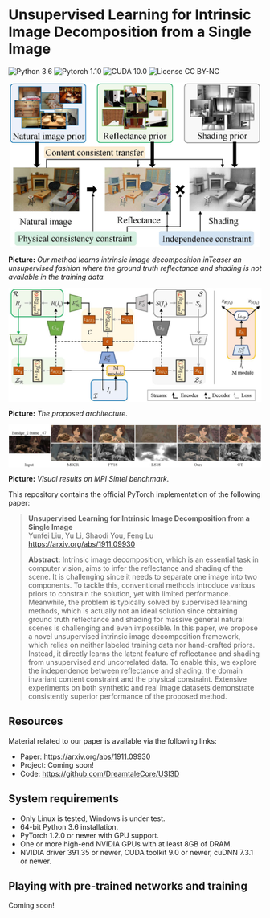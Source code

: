 # Unsupervised Learning for Intrinsic Image Decomposition from a Single Image

![Python 3.6](https://img.shields.io/badge/python-3.6-DodgerBlue.svg?style=plastic)
![Pytorch 1.10](https://img.shields.io/badge/pytorch-1.2.0-DodgerBlue.svg?style=plastic)
![CUDA 10.0](https://img.shields.io/badge/cuda-10.0-DodgerBlue.svg?style=plastic)
![License CC BY-NC](https://img.shields.io/badge/license-CC_BY--NC-DodgerBlue.svg?style=plastic)

<div align=center>  <img src="figures/teaser.jpg" alt="Teaser" width="500" align="bottom" /> </div>

**Picture:**  *Our method learns intrinsic image decomposition inTeaser an unsupervised fashion where the ground truth reflectance and shading is not available in the training data.*



<div align=center>  <img src="./figures/main_image.jpg" alt="Main image" width="800" align="center" /> </div>

**Picture:**  *The proposed architecture.*



<div align=center>  <img src="./figures/MPI-results.jpg" alt="MPI Results" width="800" align="center" /> </div>

**Picture:**  *Visual results on MPI Sintel benchmark.*



This repository contains the official PyTorch implementation of the following paper:

> **Unsupervised Learning for Intrinsic Image Decomposition from a Single Image**<br>
>  Yunfei Liu, Yu Li, Shaodi You, Feng Lu<br> https://arxiv.org/abs/1911.09930 
> 
>**Abstract:**   Intrinsic image decomposition, which is an essential task in computer vision, aims to infer the reflectance and shading of the scene. It is challenging since it needs to separate one image into two components. To tackle this, conventional methods introduce various priors to constrain the solution, yet with limited performance. Meanwhile, the problem is typically solved by supervised learning methods, which is actually not an ideal solution since obtaining ground truth reflectance and shading for massive general natural scenes is challenging and even impossible. In this paper, we propose a novel unsupervised intrinsic image decomposition framework, which relies on neither labeled training data nor hand-crafted priors. Instead, it directly learns the latent feature of reflectance and shading from unsupervised and uncorrelated data. To enable this, we explore the independence between reflectance and shading, the domain invariant content constraint and the physical constraint. Extensive experiments on both synthetic and real image datasets demonstrate consistently superior performance of the proposed method. 

## Resources

Material related to our paper is available via the following links:

- Paper:  https://arxiv.org/abs/1911.09930 
- Project: Coming soon!
- Code: https://github.com/DreamtaleCore/USI3D

## System requirements

* Only Linux is tested, Windows is under test.
* 64-bit Python 3.6 installation. 
* PyTorch 1.2.0 or newer with GPU support.
* One or more high-end NVIDIA GPUs with at least 8GB of DRAM.
* NVIDIA driver 391.35 or newer, CUDA toolkit 9.0 or newer, cuDNN 7.3.1 or newer.

## Playing with pre-trained networks and training

Coming soon!